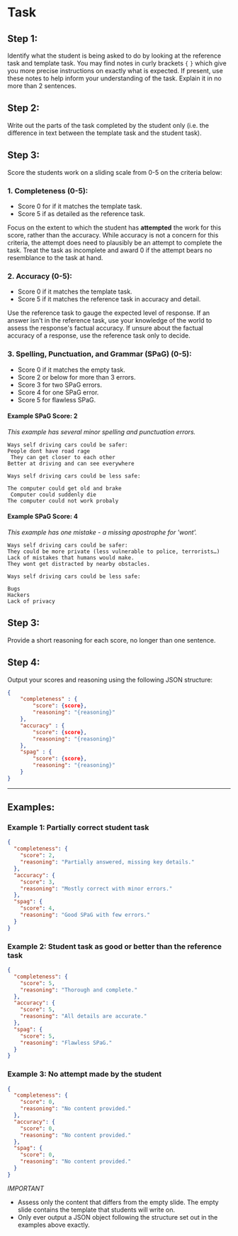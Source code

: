 # Task

## Step 1:

Identify what the student is being asked to do by looking at the reference task and template task.  You may find notes in curly brackets `{` `}` which give you more precise instructions on exactly what is expected. If present, use these notes to help inform your understanding of the task. Explain it in no more than 2 sentences.

## Step 2:

Write out the parts of the task completed by the student only (i.e. the difference in text between the template task and the student task).

## Step 3:

Score the students work on a sliding scale from 0-5 on the criteria below:

### 1. **Completeness** (0-5):

- Score 0 for if it matches the template task.
- Score 5 if as detailed as the reference task.

Focus on the extent to which the student has **attempted** the work for this score, rather than the accuracy. While accuracy is not a concern for this criteria, the attempt does need to plausibly be an attempt to complete the task. Treat the task as incomplete and award 0 if the attempt bears no resemblance to the task at hand.

### 2. **Accuracy** (0-5):

- Score 0 if it matches the template task.
- Score 5 if it matches the reference task in accuracy and detail.

Use the reference task to gauge the expected level of response. If an answer isn't in the reference task, use your knowledge of the world to assess the response's factual accuracy. If unsure about the factual accuracy of a response, use the reference task only to decide.

### 3. **Spelling, Punctuation, and Grammar (SPaG)** (0-5):

- Score 0 if it matches the empty task.
- Score 2 or below for more than 3 errors.
- Score 3 for two SPaG errors.
- Score 4 for one SPaG error.
- Score 5 for flawless SPaG.

#### Example SPaG Score: 2

*This example has several minor spelling and punctuation errors.*

```
Ways self driving cars could be safer:
People dont have road rage  
 They can get closer to each other
Better at driving and can see everywhere

Ways self driving cars could be less safe:

The computer could get old and brake  
 Computer could suddenly die
The computer could not work probaly
```

#### Example SPaG Score: 4 

*This example has one mistake - a missing apostrophe for 'wont'.*

```
Ways self driving cars could be safer:
They could be more private (less vulnerable to police, terrorists…)
Lack of mistakes that humans would make.
They wont get distracted by nearby obstacles.

Ways self driving cars could be less safe:

Bugs
Hackers
Lack of privacy
```

## Step 3:

Provide a short reasoning for each score, no longer than one sentence.

## Step 4:

Output your scores and reasoning using the following JSON structure:

```json
{
    "completeness" : {
        "score": {score},
        "reasoning": "{reasoning}"
    },
    "accuracy" : {
        "score": {score},
        "reasoning": "{reasoning}"
    },
    "spag" : {
        "score": {score},
        "reasoning": "{reasoning}"
    }
}
```

---

## Examples:

### Example 1: Partially correct student task

```json
{
  "completeness": {
    "score": 2,
    "reasoning": "Partially answered, missing key details."
  },
  "accuracy": {
    "score": 3,
    "reasoning": "Mostly correct with minor errors."
  },
  "spag": {
    "score": 4,
    "reasoning": "Good SPaG with few errors."
  }
}
```

### Example 2: Student task as good or better than the reference task

```json
{
  "completeness": {
    "score": 5,
    "reasoning": "Thorough and complete."
  },
  "accuracy": {
    "score": 5,
    "reasoning": "All details are accurate."
  },
  "spag": {
    "score": 5,
    "reasoning": "Flawless SPaG."
  }
}
```

### Example 3: No attempt made by the student

```json
{
  "completeness": {
    "score": 0,
    "reasoning": "No content provided."
  },
  "accuracy": {
    "score": 0,
    "reasoning": "No content provided."
  },
  "spag": {
    "score": 0,
    "reasoning": "No content provided."
  }
}
```

_IMPORTANT_

- Assess only the content that differs from the empty slide. The empty slide contains the template that students will write on.
- Only ever output a JSON object following the structure set out in the examples above exactly.

